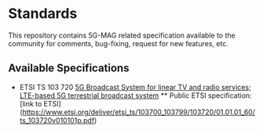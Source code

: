 # Standards

This repository contains 5G-MAG related specification available to the community for comments, bug-fixing, request for new features, etc.

## Available Specifications

* ETSI TS 103 720 [5G Broadcast System for linear TV and radio services; LTE-based 5G terrestrial broadcast system](https://github.com/5G-MAG/Standards/blob/main/ETSI-TS%20103%20720.docx)
** Public ETSI specification: [link to ETSI] (https://www.etsi.org/deliver/etsi_ts/103700_103799/103720/01.01.01_60/ts_103720v010101p.pdf)
